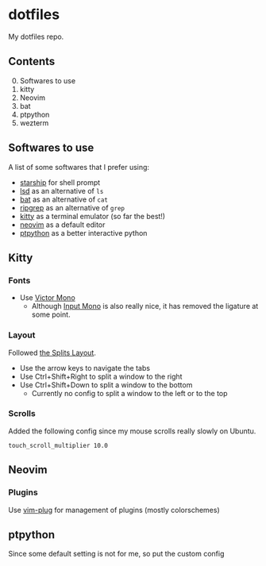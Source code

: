 dotfiles
========

My dotfiles repo.

Contents
--------

0. Softwares to use
1. kitty
2. Neovim
3. bat
4. ptpython
5. wezterm

Softwares to use
----------------

A list of some softwares that I prefer using:

* [starship](https://starship.rs) for shell prompt
* [lsd](https://github.com/Peltoche/lsd) as an alternative of `ls`
* [bat](https://github.com/sharkdp/bat) as an alternative of `cat`
* [ripgrep](https://github.com/BurntSushi/ripgrep) as an alternative of `grep`
* [kitty](https://sw.kovidgoyal.net/kitty/) as a terminal emulator (so far the best!)
* [neovim](https://neovim.io) as a default editor
* [ptpython](https://github.com/prompt-toolkit/ptpython) as a better interactive python

Kitty
-----

### Fonts

* Use [Victor Mono](https://rubjo.github.io/victor-mono/)
  * Although [Input Mono](https://input.djr.com) is also really nice, it has removed the ligature at some point.

### Layout

Followed [the Splits Layout](https://sw.kovidgoyal.net/kitty/layouts/#the-splits-layout).

* Use the arrow keys to navigate the tabs
* Use Ctrl+Shift+Right to split a window to the right
* Use Ctrl+Shift+Down to split a window to the bottom
  * Currently no config to split a window to the left or to the top

### Scrolls

Added the following config since my mouse scrolls really slowly on Ubuntu.

```
touch_scroll_multiplier 10.0
```

Neovim
------

### Plugins

Use [vim-plug](https://github.com/junegunn/vim-plug) for management of plugins (mostly colorschemes)

ptpython
--------

Since some default setting is not for me, so put the custom config
